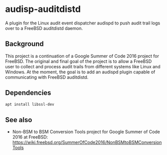 # audisp-auditdistd

A plugin for the Linux audit event dispatcher audispd to push audit trail logs over to a FreeBSD auditdistd daemon.

## Background

This project is a continuation of a Google Summer of Code 2016 project for FreeBSD.
The original and final goal of the project is to allow a FreeBSD user to collect and process audit trails from different systems like Linux and Windows.
At the moment, the goal is to add an audispd plugin capable of communicating with FreeBSD auditdistd.

## Dependencies

```sh
apt install libssl-dev
```

## See also

* Non-BSM to BSM Conversion Tools project for Google Summer of Code 2016 at FreeBSD: https://wiki.freebsd.org/SummerOfCode2016/NonBSMtoBSMConversionTools
